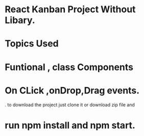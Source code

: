 # React Kanban Project Without Libary.
# Topics Used
# Funtional , class Components
# On CLick ,onDrop,Drag events.
. to download the project just clone it or download zip file and 
# run npm install and npm start.
